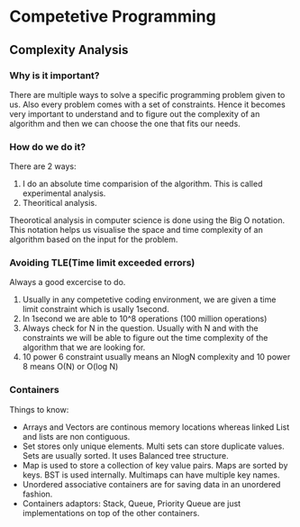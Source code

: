 # Competetive Programming

## Complexity Analysis

### Why is it important?

There are multiple ways to solve a specific programming problem given to us. Also every problem comes with a set of constraints. Hence it becomes very important to understand and to figure out the complexity of an algorithm and then we can choose the one that fits our needs.

### How do we do it?

There are 2 ways:

1. I do an absolute time comparision of the algorithm. This is called experimental analysis.
2. Theoritical analysis.

Theorotical analysis in computer science is done using the Big O notation. This notation helps us visualise the space and time complexity of an algorithm based on the input for the problem.

### Avoiding TLE(Time limit exceeded errors)

Always a good excercise to do.

1. Usually in any competetive coding environment, we are given a time limit constraint which is usally 1second.
2. In 1second we are able to 10^8 operations (100 million operations)
3. Always check for N in the question. Usually with N and with the constraints we will be able to figure out the time complexity of the algorithm that we are looking for.
4. 10 power 6 constraint usually means an NlogN complexity and 10 power 8 means O(N) or O(log N)

### Containers

Things to know:

- Arrays and Vectors are continous memory locations whereas linked List and lists are non contiguous.
- Set stores only unique elements. Multi sets can store duplicate values. Sets are usually sorted. It uses Balanced tree structure.
- Map is used to store a collection of key value pairs. Maps are sorted by keys. BST is used internally. Multimaps can have multiple key names.
- Unordered associative containers are for saving data in an unordered fashion.
- Containers adaptors: Stack, Queue, Priority Queue are just implementations on top of the other containers.

